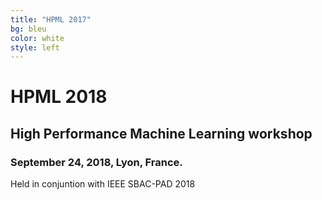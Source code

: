 ```yaml
---
title: "HPML 2017"
bg: bleu
color: white
style: left
---
```


# HPML 2018

## High Performance Machine Learning workshop

### September 24, 2018, Lyon, France.

Held in conjuntion with IEEE SBAC-PAD 2018

